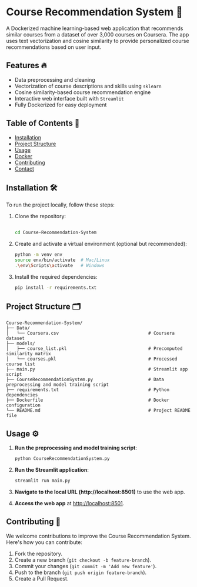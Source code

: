 # Course Recommendation System 🚀

A Dockerized machine learning-based web application that recommends similar courses from a dataset of over 3,000 courses on Coursera. The app uses text vectorization and cosine similarity to provide personalized course recommendations based on user input.

## Features 🔥
- Data preprocessing and cleaning
- Vectorization of course descriptions and skills using `sklearn`
- Cosine similarity-based course recommendation engine
- Interactive web interface built with `Streamlit`
- Fully Dockerized for easy deployment

## Table of Contents 📑
- [Installation](#installation )
- [Project Structure](#project-structure)
- [Usage](#usage)
- [Docker](#docker)
- [Contributing](#contributing)
- [Contact](#contact)

## Installation 🛠️

To run the project locally, follow these steps:

1. Clone the repository:
   ```bash
  
   cd Course-Recommendation-System
   ```

2. Create and activate a virtual environment (optional but recommended):
   ```bash
   python -m venv env
   source env/bin/activate  # Mac/Linux
   .\env\Scripts\activate   # Windows
   ```

3. Install the required dependencies:
   ```bash
   pip install -r requirements.txt
   ```
## Project Structure 🗂️

```
Course-Recommendation-System/
├── Data/
│   └── Coursera.csv                                  # Coursera dataset
├── models/
│   ├── course_list.pkl                               # Precomputed similarity matrix
│   └── courses.pkl                                   # Processed course list
├── main.py                                           # Streamlit app script
├── CourseRecommendationSystem.py                     # Data preprocessing and model training script 
├── requirements.txt                                  # Python dependencies
├── Dockerfile                                        # Docker configuration
└── README.md                                         # Project README file
```

## Usage ⚙️

1. **Run the preprocessing and model training script**:
   ```bash
   python CourseRecommendationSystem.py
   ```

2. **Run the Streamlit application**:
   ```bash
   streamlit run main.py
   ```

3. **Navigate to the local URL (http://localhost:8501)** to use the web app.


   

3. **Access the web app** at [http://localhost:8501](http://localhost:8501).


## Contributing 🤝

We welcome contributions to improve the Course Recommendation System. Here's how you can contribute:

1. Fork the repository.
2. Create a new branch (`git checkout -b feature-branch`).
3. Commit your changes (`git commit -m 'Add new feature'`).
4. Push to the branch (`git push origin feature-branch`).
5. Create a Pull Request.



